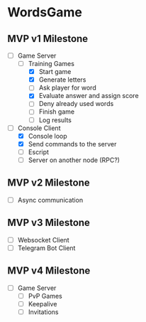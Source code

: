 # WordsGame

## MVP v1 Milestone

- [ ] Game Server
  - [ ] Training Games
    - [x] Start game
    - [x] Generate letters
    - [ ] Ask player for word
    - [x] Evaluate answer and assign score
    - [ ] Deny already used words
    - [ ] Finish game
    - [ ] Log results
- [ ] Console Client
  - [x] Console loop
  - [x] Send commands to the server
  - [ ] Escript
  - [ ] Server on another node (RPC?)

## MVP v2 Milestone

- [ ] Async communication

## MVP v3 Milestone

- [ ] Websocket Client
- [ ] Telegram Bot Client

## MVP v4 Milestone

- [ ] Game Server
  - [ ] PvP Games
  - [ ] Keepalive
  - [ ] Invitations
